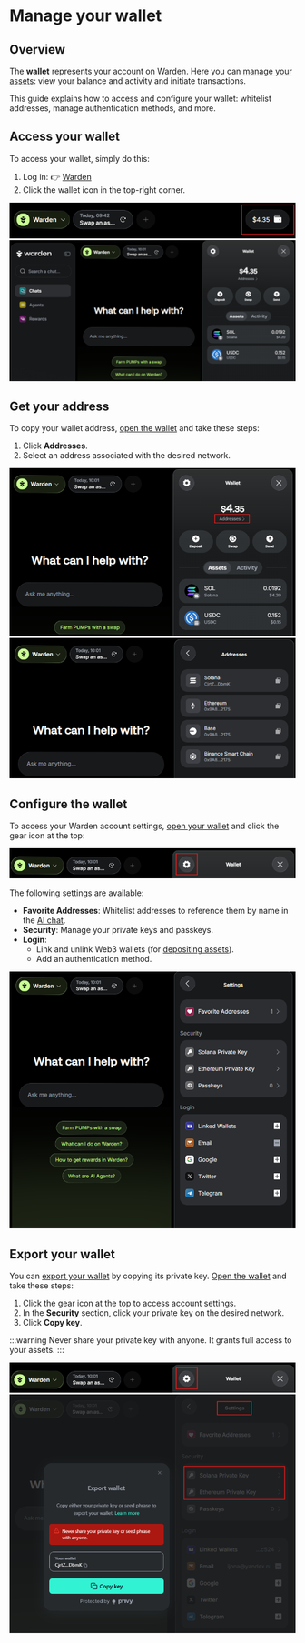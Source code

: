 ﻿---
sidebar_position: 6
---

# Manage your wallet

## Overview

The **wallet** represents your account on Warden. Here you can [manage your assets](manage-assets): view your balance and activity and initiate transactions.

This guide explains how to access and configure your wallet: whitelist addresses, manage authentication methods, and more.

## Access your wallet

To access your wallet, simply do this:

1. Log in: 👉 [Warden](https://app.wardenprotocol.org)
2. Click the wallet icon in the top-right corner.

![Access your wallet in Warden](../../static/img/warden-app/manage-your-wallet-1.png)
![View your wallet in Warden](../../static/img/warden-app/manage-your-wallet-2.png)

## Get your address

To copy your wallet address, [open the wallet](#access-your-wallet) and take these steps:

1. Click **Addresses**.
2. Select an address associated with the desired network.

![Access your addresses in Warden](../../static/img/warden-app/manage-your-wallet-3.png)
![Copy a wallet address in Warden](../../static/img/warden-app/manage-your-wallet-4.png)

## Configure the wallet

To access your Warden account settings, [open your wallet](#access-your-wallet) and click the gear icon at the top:

![Access your wallet settings in Warden](../../static/img/warden-app/manage-your-wallet-5.png)

The following settings are available:

- **Favorite Addresses**: Whitelist addresses to reference them by name in the [AI chat](use-the-chat).
- **Security**: Manage your private keys and passkeys.
- **Login**:
  - Link and unlink Web3 wallets (for [depositing assets](manage-assets#deposit-assets)).
  - Add an authentication method.

![The available wallet settings in Warden](../../static/img/warden-app/manage-your-wallet-6.png)

## Export your wallet

You can [export your wallet](https://privy-io.notion.site/Transferring-your-account-9dab9e16c6034a7ab1ff7fa479b02828) by copying its private key. [Open the wallet](#access-your-wallet) and take these steps:

1. Click the gear icon at the top to access account settings.
2. In the **Security** section, click your private key on the desired network.
3. Click **Copy key**.

:::warning
Never share your private key with anyone. It grants full access to your assets.
:::

![Access your wallet settings in Warden](../../static/img/warden-app/manage-your-wallet-5.png)
![Copy your private key in Warden](../../static/img/warden-app/manage-your-wallet-7.png)
